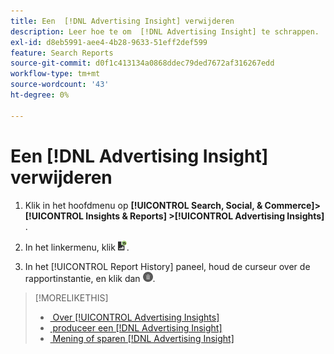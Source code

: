```yaml
---
title: Een  [!DNL Advertising Insight] verwijderen
description: Leer hoe te om  [!DNL Advertising Insight] te schrappen.
exl-id: d8eb5991-aee4-4b28-9633-51eff2def599
feature: Search Reports
source-git-commit: d0f1c413134a0868ddec79ded7672af316267edd
workflow-type: tm+mt
source-wordcount: '43'
ht-degree: 0%

---
```


# Een [!DNL Advertising Insight] verwijderen

1. Klik in het hoofdmenu op **[!UICONTROL Search, Social, & Commerce]> [!UICONTROL Insights & Reports] >[!UICONTROL Advertising Insights]** .

2. In het linkermenu, klik ![&#x200B; Rapporten &#x200B;](/help/search-social-commerce/assets/insight-reports.png " Rapporten ").

3. In het [!UICONTROL Report History] paneel, houd de curseur over de rapportinstantie, en klik dan ![&#x200B; Schrapping &#x200B;](/help/search-social-commerce/assets/insight-delete.png " Schrapping ").

>[!MORELIKETHIS]
>
>* [&#x200B; Over [!UICONTROL Advertising Insights]](insight-about.md)
>* [&#x200B; produceer een  [!DNL Advertising Insight]](insight-generate.md)
>* [&#x200B; Mening of sparen  [!DNL Advertising Insight]](insight-view-save.md)
